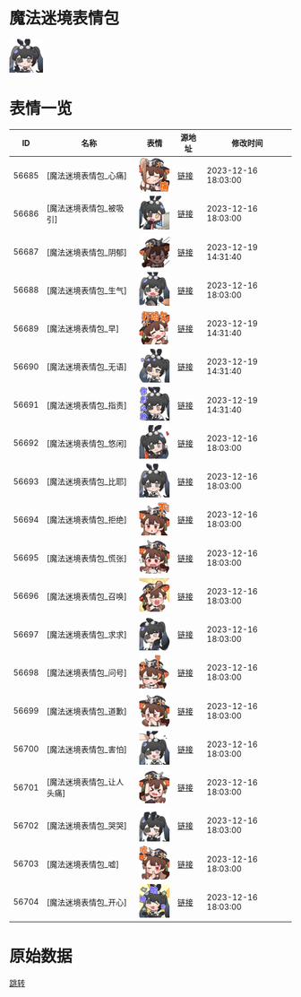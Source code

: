 # 魔法迷境表情包

<img src="./cover.png" height="60" alt="cover" />

# 表情一览

|ID|名称|表情|源地址|修改时间|
|----|----|----|----|----|
|56685|[魔法迷境表情包_心痛]|<img src="./pic/056685_%5B魔法迷境表情包_心痛%5D.png" height="60" alt="心痛"/>|[链接](https://i0.hdslb.com/bfs/garb/23a12faafdb9352b46ee03382aed65a189950b00.png)|2023-12-16 18:03:00|
|56686|[魔法迷境表情包_被吸引]|<img src="./pic/056686_%5B魔法迷境表情包_被吸引%5D.png" height="60" alt="被吸引"/>|[链接](https://i0.hdslb.com/bfs/garb/c5b07deffa2ea013c333dae7a9e1cb58fb781a24.png)|2023-12-16 18:03:00|
|56687|[魔法迷境表情包_阴郁]|<img src="./pic/056687_%5B魔法迷境表情包_阴郁%5D.png" height="60" alt="阴郁"/>|[链接](https://i0.hdslb.com/bfs/garb/909a9551ad613828ee8ce6935f38e7bdb36642fb.png)|2023-12-19 14:31:40|
|56688|[魔法迷境表情包_生气]|<img src="./pic/056688_%5B魔法迷境表情包_生气%5D.png" height="60" alt="生气"/>|[链接](https://i0.hdslb.com/bfs/garb/a5978193d8e46c4dde071cb185cc7a3da662dd38.png)|2023-12-16 18:03:00|
|56689|[魔法迷境表情包_早]|<img src="./pic/056689_%5B魔法迷境表情包_早%5D.png" height="60" alt="早"/>|[链接](https://i0.hdslb.com/bfs/garb/f59027e5c85cc89b62d5c8721191c024f2165d69.png)|2023-12-19 14:31:40|
|56690|[魔法迷境表情包_无语]|<img src="./pic/056690_%5B魔法迷境表情包_无语%5D.png" height="60" alt="无语"/>|[链接](https://i0.hdslb.com/bfs/garb/453b11fb563251557950262ce48f166cc57f2d6e.png)|2023-12-19 14:31:40|
|56691|[魔法迷境表情包_指责]|<img src="./pic/056691_%5B魔法迷境表情包_指责%5D.png" height="60" alt="指责"/>|[链接](https://i0.hdslb.com/bfs/garb/97e5b7b8b1bdadd68fc30931482120bc44f122cc.png)|2023-12-19 14:31:40|
|56692|[魔法迷境表情包_悠闲]|<img src="./pic/056692_%5B魔法迷境表情包_悠闲%5D.png" height="60" alt="悠闲"/>|[链接](https://i0.hdslb.com/bfs/garb/d646afaf4e8292a76e1f602fba27a9029f58eeac.png)|2023-12-16 18:03:00|
|56693|[魔法迷境表情包_比耶]|<img src="./pic/056693_%5B魔法迷境表情包_比耶%5D.png" height="60" alt="比耶"/>|[链接](https://i0.hdslb.com/bfs/garb/3bfd0fc9e5eb14523016acb46b8c02bc211b5688.png)|2023-12-16 18:03:00|
|56694|[魔法迷境表情包_拒绝]|<img src="./pic/056694_%5B魔法迷境表情包_拒绝%5D.png" height="60" alt="拒绝"/>|[链接](https://i0.hdslb.com/bfs/garb/a8fe49afcdb21aacab772e259d1a50c011f25c33.png)|2023-12-16 18:03:00|
|56695|[魔法迷境表情包_慌张]|<img src="./pic/056695_%5B魔法迷境表情包_慌张%5D.png" height="60" alt="慌张"/>|[链接](https://i0.hdslb.com/bfs/garb/9d0dd9488951f1b3661c0db34f0a7c2c7ea02659.png)|2023-12-16 18:03:00|
|56696|[魔法迷境表情包_召唤]|<img src="./pic/056696_%5B魔法迷境表情包_召唤%5D.png" height="60" alt="召唤"/>|[链接](https://i0.hdslb.com/bfs/garb/2288f8b89f87e3e5c4ded9e600af44359942268e.png)|2023-12-16 18:03:00|
|56697|[魔法迷境表情包_求求]|<img src="./pic/056697_%5B魔法迷境表情包_求求%5D.png" height="60" alt="求求"/>|[链接](https://i0.hdslb.com/bfs/garb/39c9bbbce22ee06cf3f14481855d8b5247c5bebd.png)|2023-12-16 18:03:00|
|56698|[魔法迷境表情包_问号]|<img src="./pic/056698_%5B魔法迷境表情包_问号%5D.png" height="60" alt="问号"/>|[链接](https://i0.hdslb.com/bfs/garb/7179ad937d60cc90c36d47f1d5bc725ff44fa800.png)|2023-12-16 18:03:00|
|56699|[魔法迷境表情包_道歉]|<img src="./pic/056699_%5B魔法迷境表情包_道歉%5D.png" height="60" alt="道歉"/>|[链接](https://i0.hdslb.com/bfs/garb/467d0f75a46b37e197addec0eac69e0f5ae8e542.png)|2023-12-16 18:03:00|
|56700|[魔法迷境表情包_害怕]|<img src="./pic/056700_%5B魔法迷境表情包_害怕%5D.png" height="60" alt="害怕"/>|[链接](https://i0.hdslb.com/bfs/garb/e48c6827560176b3892091cab09ccd4b65a4f18e.png)|2023-12-16 18:03:00|
|56701|[魔法迷境表情包_让人头痛]|<img src="./pic/056701_%5B魔法迷境表情包_让人头痛%5D.png" height="60" alt="让人头痛"/>|[链接](https://i0.hdslb.com/bfs/garb/084972ef469684658bd187fa9fc024d10d1517e6.png)|2023-12-16 18:03:00|
|56702|[魔法迷境表情包_哭哭]|<img src="./pic/056702_%5B魔法迷境表情包_哭哭%5D.png" height="60" alt="哭哭"/>|[链接](https://i0.hdslb.com/bfs/garb/b61de68db7ea46c0e54fc0c49033b4f36cca1f5e.png)|2023-12-16 18:03:00|
|56703|[魔法迷境表情包_嘘]|<img src="./pic/056703_%5B魔法迷境表情包_嘘%5D.png" height="60" alt="嘘"/>|[链接](https://i0.hdslb.com/bfs/garb/79a1bd56ad3209f225b964f30dd8934c2b7bbb1b.png)|2023-12-16 18:03:00|
|56704|[魔法迷境表情包_开心]|<img src="./pic/056704_%5B魔法迷境表情包_开心%5D.png" height="60" alt="开心"/>|[链接](https://i0.hdslb.com/bfs/garb/3b63da500b2c4a565d9a5f8ef94659e1e013f9f5.png)|2023-12-16 18:03:00|

# 原始数据

[跳转](./raw.json)

